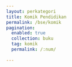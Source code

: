 ```yaml
---
layout: perkategori
title: Komik Pendidikan
permalink: /bse/komik
pagination: 
  enabled: true
  collection: buku
  tag: komik
  permalink: /:num/
  
---
```

